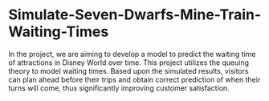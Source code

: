 # Simulate-Seven-Dwarfs-Mine-Train-Waiting-Times

In the project, we are aiming to develop a model to predict the waiting time of attractions in Disney World over time. This project utilizes the queuing theory to model waiting times. Based upon the simulated results, visitors can plan ahead before their trips and obtain correct prediction of when their turns will come, thus significantly improving customer satisfaction.
